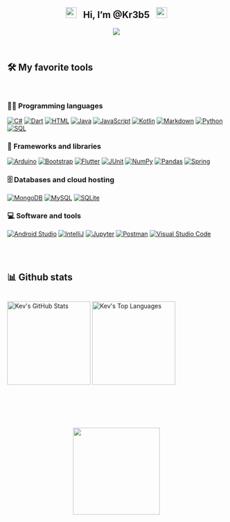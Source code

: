 <h2 align="center">
  <img src="https://media3.giphy.com/media/wogIubFweiBkn6y8KU/200w.webp" width="25">    &nbsp; 
  Hi, I’m @Kr3b5 &nbsp; 
  <img src="https://media3.giphy.com/media/wogIubFweiBkn6y8KU/200w.webp" width="25">
</h2>

<!-- Typing SVG by DenverCoder1 - https://github.com/DenverCoder1/readme-typing-svg -->
<p align="center">
  <a href="https://github.com/Kr3b5"><img src="https://readme-typing-svg.herokuapp.com/?lines=Full-stack%20developer;Always%20learning%20new%20things&font=Fira%20Code&center=true&width=440&height=45&color=009933&vCenter=true&size=22"></a>
</p>
<br/>



## 🛠️ My favorite tools
<br/>

### 👨‍💻 Programming languages
<p>
    <a href="https://github.com/search?q=user%3AKr3b5+language%3Acsharp"><img alt="C#" src="https://custom-icon-badges.herokuapp.com/badge/C%23-68217A.svg?logo=cs2&logoColor=white"></a>
    <a href="https://github.com/search?q=user%3AKr3b5+language%3Adart"><img alt="Dart" src="https://img.shields.io/badge/Dart-15A6C4.svg?logo=dart&logoColor=white"></a>
    <a href="https://github.com/search?q=user%3AKr3b5+language%3Ahtml"><img alt="HTML" src="https://img.shields.io/badge/HTML-E34F26.svg?logo=html5&logoColor=white"></a>
    <a href="https://github.com/search?q=user%3AKr3b5+language%3Ajava"><img alt="Java" src="https://img.shields.io/badge/Java-007396.svg?logo=java&logoColor=white"></a>
    <a href="https://github.com/search?q=user%3AKr3b5+language%3Ajavascript"><img alt="JavaScript" src="https://img.shields.io/badge/JavaScript-F7DF1E.svg?logo=javascript&logoColor=black"></a>
    <a href="https://github.com/search?q=user%3AKr3b5+language%3Akotlin"><img alt="Kotlin" src="https://img.shields.io/badge/Kotlin-0095D5.svg?logo=Kotlin&logoColor=white"></a>
    <a href="https://github.com/search?q=user%3AKr3b5+language%3Amarkdown"><img alt="Markdown" src="https://img.shields.io/badge/Markdown-000000.svg?logo=markdown&logoColor=white"></a>
    <a href="https://github.com/search?q=user%3AKr3b5+language%3Apython"><img alt="Python" src="https://img.shields.io/badge/Python-14354C.svg?logo=python&logoColor=white"></a>
    <a href="https://github.com/search?q=user%3AKr3b5+language%3Asql"><img alt="SQL" src="https://custom-icon-badges.herokuapp.com/badge/SQL-025E8C.svg?logo=database&logoColor=white"></a>
</p>

### 🧰 Frameworks and libraries
<p>
    <a href="#"><img alt="Arduino" src="https://img.shields.io/badge/-Arduino-00979D?logo=Arduino&logoColor=white"></a>
    <a href="#"><img alt="Bootstrap" src="https://img.shields.io/badge/Bootstrap-7952B3.svg?logo=bootstrap&logoColor=white"></a>
    <a href="#"><img alt="Flutter" src="https://img.shields.io/badge/Flutter-02569B.svg?logo=flutter&logoColor=white"></a>
    <a href="#"><img alt="JUnit" src="https://custom-icon-badges.herokuapp.com/badge/JUnit-25A162.svg?logo=check-circle&logoColor=white"></a>
    <a href="#"><img alt="NumPy" src="https://img.shields.io/badge/Numpy-013243.svg?logo=numpy&logoColor=white"></a>
    <a href="#"><img alt="Pandas" src="https://img.shields.io/badge/Pandas-150458.svg?logo=pandas&logoColor=white"></a>
    <a href="#"><img alt="Spring" src="https://img.shields.io/badge/-Spring-4ea94b?logo=Spring&logoColor=white"></a>
</p>

### 🗄️ Databases and cloud hosting
<p>
    <a href="#"><img alt="MongoDB" src ="https://img.shields.io/badge/MongoDB-4ea94b.svg?logo=mongodb&logoColor=white"></a>
    <a href="#"><img alt="MySQL" src="https://img.shields.io/badge/MySQL-00f.svg?logo=mysql&logoColor=white"></a>
    <a href="#"><img alt="SQLite" src ="https://img.shields.io/badge/SQLite-07405e.svg?logo=sqlite&logoColor=white"></a>
</p>

### 💻 Software and tools
<p>
    <a href="#"><img alt="Android Studio" src="https://img.shields.io/badge/Android%20Studio-008678.svg?logo=android-studio&logoColor=white"></a>
    <a href="#"><img alt="IntelliJ" src="https://img.shields.io/badge/-IntelliJ-blue?logo=intellijidea&logoColor=white"></a>
    <a href="#"><img alt="Jupyter" src="https://img.shields.io/badge/Jupyter-F37626.svg?logo=Jupyter&logoColor=white"></a>
    <a href="#"><img alt="Postman" src="https://img.shields.io/badge/Postman-FF6C37?logo=postman&logoColor=white"></a>
    <a href="#"><img alt="Visual Studio Code" src="https://img.shields.io/badge/Visual%20Studio%20Code-0078d7.svg?logo=visual-studio-code&logoColor=white"></a>
</p>

<br/><br/>

## 📊 Github stats
<br>
<a href="https://github.com/anuraghazra/github-readme-stats"><img alt="Kev's GitHub Stats" src="https://github-readme-stats.vercel.app/api?username=Kr3b5&show_icons=true&theme=react&hide_border=true&bg_color=1F222E&icon_color=F8D866&count_private=true" height="192px"/></a>
<a href="https://github.com/anuraghazra/github-readme-stats"><img alt="Kev's Top Languages" src="https://github-readme-stats.vercel.app/api/top-langs/?username=Kr3b5&langs_count=8&layout=compact&theme=react&hide_border=true&bg_color=1F222E&icon_color=F8D866&hide=Jupyter%20Notebook" height="192px"/></a>
<br/>

<!--
<a href="https://github.com/ashutosh00710/github-readme-activity-graph"><img alt="Kev's Activity Graph" src="https://activity-graph.herokuapp.com/graph?username=Kr3b5&theme=react-dark&bg_color=1F222E&hide_border=true&hide_title=true" /></a>
-->

</br></br></br></br>
<p align="center">
    <img src="https://media2.giphy.com/media/H7r5XcQccQvlXPwUOR/giphy.gif?cid=ecf05e47a8lzc9nrfxqx6xky7e4iazhtpefudieukg38iejz&rid=giphy.gif&ct=s"
    width="200">
</p>
